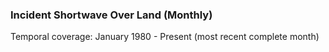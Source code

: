 ### Incident Shortwave Over Land (Monthly)
Temporal coverage: January 1980 - Present (most recent complete month)
